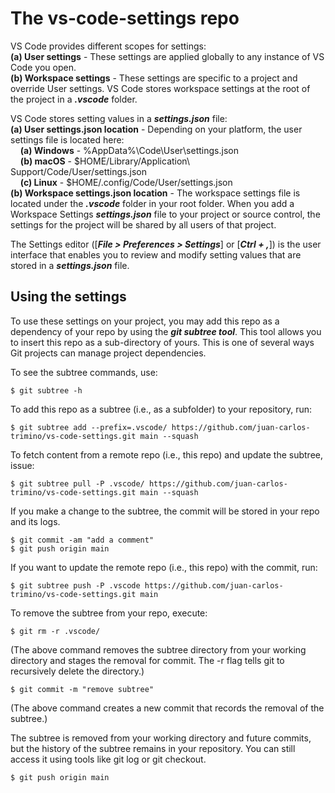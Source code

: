 # The vs-code-settings repo

VS Code provides different scopes for settings:<br>
**(a) User settings** - These settings are applied globally to any instance of VS Code you open.<br>
**(b) Workspace settings** - These settings are specific to a project and override User settings. VS Code stores workspace settings at the root of the project in a ***.vscode*** folder.<br>

VS Code stores setting values in a ***settings.json*** file:<br>
**(a) User settings.json location** - Depending on your platform, the user settings file is located here:<br>
&nbsp;&nbsp;&nbsp;&nbsp;**(a) Windows** - %AppData%\Code\User\settings.json<br>
&nbsp;&nbsp;&nbsp;&nbsp;**(b) macOS** - $HOME/Library/Application\ Support/Code/User/settings.json<br>
&nbsp;&nbsp;&nbsp;&nbsp;**(c) Linux** - $HOME/.config/Code/User/settings.json<br>
**(b) Workspace settings.json location** - The workspace settings file is located under the ***.vscode*** folder in your root folder. When you add a Workspace Settings ***settings.json*** file to your project or source control, the settings for the project will be shared by all users of that project.<br>

The Settings editor ([***File > Preferences > Settings***] or [***Ctrl + ,***]) is the user interface that enables you to review and modify setting values that are stored in a ***settings.json*** file.

## Using the settings
To use these settings on your project, you may add this repo as a dependency of your repo by using the ***git subtree tool***. This tool allows you to insert this repo as a sub-directory of yours. This is one of several ways Git projects can manage project dependencies.

To see the subtree commands, use:
```
$ git subtree -h
```

To add this repo as a subtree (i.e., as a subfolder) to your repository, run:
```
$ git subtree add --prefix=.vscode/ https://github.com/juan-carlos-trimino/vs-code-settings.git main --squash
```

To fetch content from a remote repo (i.e., this repo) and update the subtree, issue:
```
$ git subtree pull -P .vscode/ https://github.com/juan-carlos-trimino/vs-code-settings.git main --squash
```

If you make a change to the subtree, the commit will be stored in your repo and its logs.
```
$ git commit -am "add a comment"
$ git push origin main
```

If you want to update the remote repo (i.e., this repo) with the commit, run:
```
$ git subtree push -P .vscode https://github.com/juan-carlos-trimino/vs-code-settings.git main
```

To remove the subtree from your repo, execute:
```
$ git rm -r .vscode/
```
(The above command removes the subtree directory from your working directory and stages the removal for commit. The -r flag tells git to recursively delete the directory.)
```
$ git commit -m "remove subtree"
```
(The above command creates a new commit that records the removal of the subtree.)

The subtree is removed from your working directory and future commits, but the history of the subtree remains in your repository. You can still access it using tools like git log or git checkout.
```
$ git push origin main
```
